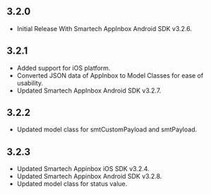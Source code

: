 ## 3.2.0

* Initial Release With Smartech AppInbox Android SDK v3.2.6.

## 3.2.1

* Added support for iOS platform.
* Converted JSON data of AppInbox to Model Classes for ease of usability.
* Updated Smartech AppInbox Android SDK v3.2.7.

## 3.2.2

* Updated model class for smtCustomPayload and smtPayload.

## 3.2.3

* Updated Smartech Appinbox iOS SDK v3.2.4.
* Updated Smartech Appinbox Android SDK v3.2.8.
* Updated model class for status value.